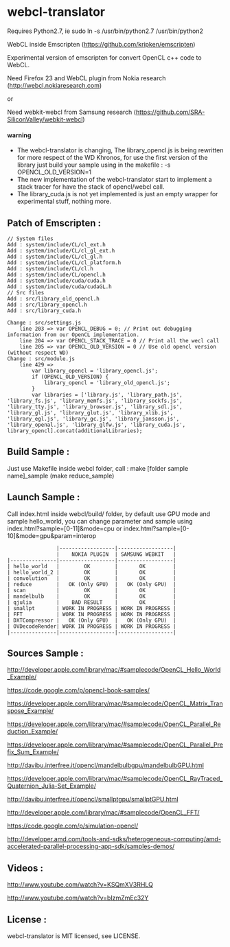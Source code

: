 webcl-translator
================

Requires Python2.7, ie sudo ln -s /usr/bin/python2.7 /usr/bin/python2


WebCL inside Emscripten (https://github.com/kripken/emscripten)

Experimental version of emscripten for convert OpenCL c++ code to WebCL.

Need Firefox 23 and WebCL plugin from Nokia research (http://webcl.nokiaresearch.com)

or

Need webkit-webcl from Samsung research (https://github.com/SRA-SiliconValley/webkit-webcl)

#### warning

* The webcl-translator is changing, The library_opencl.js is being rewritten for more respect of the WD Khronos, for use the first version of the library just build your sample using in the makefile : -s OPENCL_OLD_VERSION=1
* The new implementation of the webcl-translator start to implement a stack tracer for have the stack of opencl/webcl call.
* The library_cuda.js is not yet implemented is just an empty wrapper for experimental stuff, nothing more.

Patch of Emscripten :
---------------------

	// System files
	Add : system/include/CL/cl_ext.h
	Add : system/include/CL/cl_gl_ext.h
	Add : system/include/CL/cl_gl.h
	Add : system/include/CL/cl_platform.h
	Add : system/include/CL/cl.h
	Add : system/include/CL/opencl.h
	Add : system/include/cuda/cuda.h
	Add : system/include/cuda/cudaGL.h	
	// Src files
	Add : src/library_old_opencl.h
	Add : src/library_opencl.h
	Add : src/library_cuda.h

	Change : src/settings.js
		line 203 => var OPENCL_DEBUG = 0; // Print out debugging information from our OpenCL implementation.
		line 204 => var OPENCL_STACK_TRACE = 0 // Print all the wecl call
		line 205 => var OPENCL_OLD_VERSION = 0 // Use old opencl version (without respect WD)
	Change : src/module.js
		line 429 => 
			var library_opencl = 'library_opencl.js';
    		if (OPENCL_OLD_VERSION) { 
      			library_opencl = 'library_old_opencl.js';
    		}
			var libraries = ['library.js', 'library_path.js', 'library_fs.js', 'library_memfs.js', 'library_sockfs.js', 'library_tty.js', 'library_browser.js', 'library_sdl.js', 'library_gl.js', 'library_glut.js', 'library_xlib.js', 'library_egl.js', 'library_gc.js', 'library_jansson.js', 'library_openal.js', 'library_glfw.js', 'library_cuda.js', library_opencl].concat(additionalLibraries);

Build Sample :
--------------

Just use Makefile inside webcl folder, call : make [folder sample name]_sample (make reduce_sample)

Launch Sample :
---------------

Call index.html inside webcl/build/ folder, by default use GPU mode and sample hello_world, you can change parameter and sample using index.html?sample=[0-11]&mode=cpu or index.html?sample=[0-10]&mode=gpu&param=interop


					|------------------|------------------|			
					|    NOKIA PLUGIN  | SAMSUNG WEBKIT   |
    |---------------|------------------|------------------|
	| hello_world	|		 OK		   |	   OK		  |
	| hello_world_2	|		 OK		   |	   OK		  |
	| convolution	|		 OK		   |	   OK		  |
	| reduce		|   OK (Only GPU)  |   OK (Only GPU)  |
	| scan   		|		 OK		   |	   OK		  |
	| mandelbulb	|		 OK		   |	   OK		  |
	| qjulia 		| 	 BAD RESULT    |	   OK  		  |
	| smallpt  		| WORK IN PROGRESS | WORK IN PROGRESS |
	| FFT			| WORK IN PROGRESS | WORK IN PROGRESS |
	| DXTCompressor |   OK (Only GPU)  |   OK (Only GPU)  |
	| OVDecodeRender| WORK IN PROGRESS | WORK IN PROGRESS |
	|---------------|------------------|------------------|
	
Sources Sample :
-----------------


http://developer.apple.com/library/mac/#samplecode/OpenCL_Hello_World_Example/

https://code.google.com/p/opencl-book-samples/								

https://developer.apple.com/library/mac/#samplecode/OpenCL_Matrix_Transpose_Example/

https://developer.apple.com/library/mac/#samplecode/OpenCL_Parallel_Reduction_Example/

https://developer.apple.com/library/mac/#samplecode/OpenCL_Parallel_Prefix_Sum_Example/

http://davibu.interfree.it/opencl/mandelbulbgpu/mandelbulbGPU.html

https://developer.apple.com/library/mac/#samplecode/OpenCL_RayTraced_Quaternion_Julia-Set_Example/

http://davibu.interfree.it/opencl/smallptgpu/smallptGPU.html

http://developer.apple.com/library/mac/#samplecode/OpenCL_FFT/

https://code.google.com/p/simulation-opencl/

http://developer.amd.com/tools-and-sdks/heterogeneous-computing/amd-accelerated-parallel-processing-app-sdk/samples-demos/

	
Videos :
--------

http://www.youtube.com/watch?v=KSQmXV3RHLQ

http://www.youtube.com/watch?v=bIzmZmEc32Y

License :
--------

webcl-translator is MIT licensed, see LICENSE.


